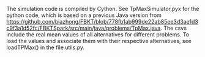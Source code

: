 
The simulation code is compiled by Cython. See TpMaxSimulator.pyx for the python code, which is based on a previous Java version from https://github.com/biazhong/FBKT/blob/778fb1ab999de22ab85ee3d3ae1d3c9f3a1d52fc/FBKTSpark/src/main/java/problems/TpMax.java. The csvs include the real mean values of all alternatives for different problems. To load the values and associate them with their respective alternatives, see loadTPMax() in the file utils.py.
